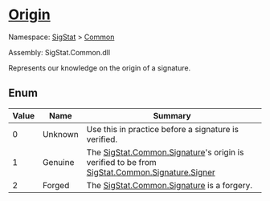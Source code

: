 # [Origin](./Origin.md)
Namespace: [SigStat]() > [Common](./README.md)

Assembly: SigStat.Common.dll


Represents our knowledge on the origin of a signature.

##	Enum

| Value | Name | Summary | 
| --- | --- | --- | 
| 0 | Unknown | Use this in practice before a signature is verified. | 
| 1 | Genuine | The [SigStat.Common.Signature](https://github.com/hargitomi97/sigstat/tree/develop/docs/md/SigStat/Common/Signature.md)'s origin is verified to be from [SigStat.Common.Signature.Signer](https://github.com/hargitomi97/sigstat/tree/develop/docs/md/.md) | 
| 2 | Forged | The [SigStat.Common.Signature](https://github.com/hargitomi97/sigstat/tree/develop/docs/md/SigStat/Common/Signature.md) is a forgery. | 


